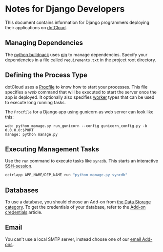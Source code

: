 # Notes for Django Developers
This document contains information for Django programmers deploying their applications on [dotCloud].

## Managing Dependencies
The [python buildpack] uses [pip] to manage dependencies. Specify your dependencies in a file called `requirements.txt` in the project root directory.

## Defining the Process Type
dotCloud uses a [Procfile][procfile] to know how to start your processes. This file specifies a _web_ command that will be executed to start the server once the app is deployed. It optionally also specifies [worker] types that can be used to execute long running tasks.

The `Procfile` for a Django app using gunicorn as web server can look like this:
~~~
web: python manage.py run_gunicorn --config gunicorn_config.py -b 0.0.0.0:$PORT
manage: python manage.py
~~~

## Executing Management Tasks
Use the `run` command to execute tasks like `syncdb`. This starts an interactive [SSH-session].
~~~bash
cctrlapp APP_NAME/DEP_NAME run "python manage.py syncdb"
~~~

## Databases
To use a database, you should choose an Add-on from [the Data Storage category][data-storage-addons]. To get the credentials of your database, refer to the [Add-on credentials][add-on-credentials] article.

## Email
You can't use a local SMTP server, instead choose one of our [email Add-ons][messaging-addons].

[SSH-session]: https://next.dotcloud.com/dev-center/platform-documentation#secure-shell-ssh
[python buildpack]: https://github.com/cloudControl/buildpack-python
[pip]: http://www.pip-installer.org/
[procfile]: https://next.dotcloud.com/dev-center/platform-documentation#buildpacks-and-the-procfile
[messaging-addons]: https://next.dotcloud.com/dev-center/add-on-documentation/messaging-&-mobile/
[data-storage-addons]: https://next.dotcloud.com/dev-center/add-on-documentation/data-storage/
[add-on-credentials]: https://next.dotcloud.com/dev-center/guides/python/add-on-credentials
[dotCloud]: https://next.dotcloud.com/
[worker]: https://next.dotcloud.com/dev-center/platform-documentation#scheduled-jobs-and-background-workers
